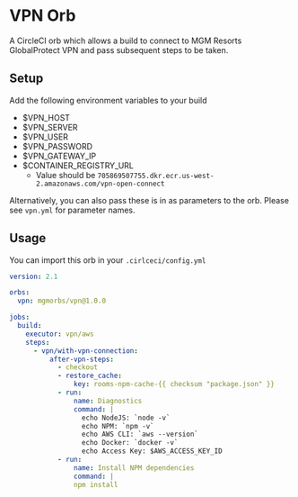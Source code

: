 # VPN Orb
A CircleCI orb which allows a build to connect to MGM Resorts GlobalProtect VPN and pass subsequent steps to be taken.

## Setup
Add the following environment variables to your build

- $VPN_HOST
- $VPN_SERVER
- $VPN_USER
- $VPN_PASSWORD
- $VPN_GATEWAY_IP
- $CONTAINER_REGISTRY_URL
  - Value should be `705869507755.dkr.ecr.us-west-2.amazonaws.com/vpn-open-connect`

Alternatively, you can also pass these is in as parameters to the orb. Please see `vpn.yml` for parameter names.

## Usage

You can import this orb in your `.cirlceci/config.yml`

```yml
version: 2.1

orbs: 
  vpn: mgmorbs/vpn@1.0.0

jobs:
  build:
    executor: vpn/aws
    steps:
      - vpn/with-vpn-connection:
          after-vpn-steps:
            - checkout
            - restore_cache:
                key: rooms-npm-cache-{{ checksum "package.json" }}
            - run:
                name: Diagnostics
                command: | 
                  echo NodeJS: `node -v`
                  echo NPM: `npm -v`
                  echo AWS CLI: `aws --version`
                  echo Docker: `docker -v`
                  echo Access Key: $AWS_ACCESS_KEY_ID
            - run: 
                name: Install NPM dependencies
                command: | 
                npm install
```
